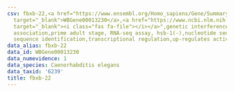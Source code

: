 ```yaml
---
csv: fbxb-22,<a href="https://www.ensembl.org/Homo_sapiens/Gene/Summary?db=core;g=WBGene00013230"
  target="_blank">WBGene00013230</a>,<a href="https://www.ncbi.nlm.nih.gov/pubmed/30894454"
  target="_blank"><i class="fas fa-file"></i></a>",genetic interference,functional
  association,prime adult stage, RNA-seq assay, hsb-1(-),nucleotide sequence identification,nucleotide
  sequence identification,transcriptional regulation,up-regulates activity
data_alias: fbxb-22
data_id: WBGene00013230
data_numevidence: 1
data_species: Caenorhabditis elegans
data_taxid: '6239'
title: fbxb-22
---
```

